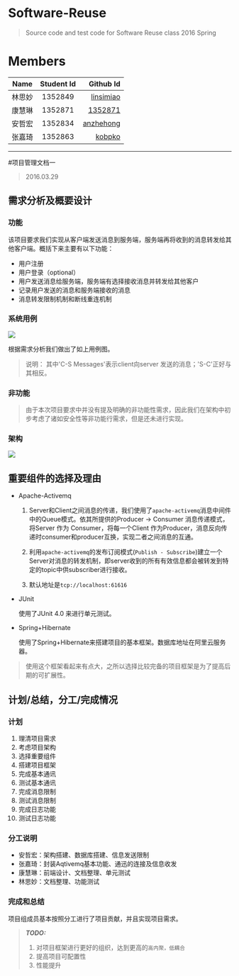 # Software-Reuse

> Source code and test code for Software Reuse class 2016 Spring

# Members

| Name        | Student Id           | Github Id  |
| ------------- |:-------------:| -----:|
| 林思妙| 1352849 | [linsimiao](https://github.com/linsimiao) | 
|  康慧琳     | 1352871      |   [1352871](https://github.com/1352871)|
| 安哲宏 | 1352834 | [anzhehong](https://github.com/anzhehong) |
| 张嘉琦 | 1352863      |   [kobpko](https://github.com/kobpko)  |

***

#项目管理文档一
>2016.03.29


<!--- 单元测试
 - 产品文档-->
 
 
## 需求分析及概要设计

### 功能

该项目要求我们实现从客户端发送消息到服务端，服务端再将收到的消息转发给其他客户端。概括下来主要有以下功能：

- 用户注册
- 用户登录（optional）
- 用户发送消息给服务端，服务端有选择接收消息并转发给其他客户
- 记录用户发送的消息和服务端接收的消息
- 消息转发限制机制和断线重连机制


<!--项目功能主要分为Client和Server两部分。

- Server

  Server端主要提供判断用户登录是否成功功能和从客户端接收消息并转发功能。
Server有两种队列，一种是公有队列，一种是私有队列。公有队列负责记录用户登录的状态。它的每个私有队列分别对应一个client，用来接受客户发送的消息。初此之外，还通过Topic向所有用户转发消息。

- Client

  Client端主要提供用户登录以及向服务端发送消息和接收服务端的消息的功能。
Client 客户端在开启时会借由ActiveMQ消息中间件，通过Server的公有消息通道向Server传入用户名和密码，请求服务。如果收到登录成功的确认消息，即成功开启客户端，通过Server建立的私有消息队列传给Server消息，并接收返回的结果。如果在发送消息的过程中超过了limit（每秒发送超过5条消息或者累积发送超过100条消息），则断开连接重新登录。-->

### 系统用例
<!--![usercase](http://7xsf2g.com1.z0.glb.clouddn.com/reuse-usercase.png)-->
![](http://7xsf2g.com1.z0.glb.clouddn.com/reuse-Naughty_usecase.png)

根据需求分析我们做出了如上用例图。
> 说明：
> 其中'C-S Messages'表示client向server 发送的消息；'S-C'正好与其相反。



### 非功能
> 由于本次项目要求中并没有提及明确的非功能性需求，因此我们在架构中初步考虑了诸如安全性等非功能行需求，但是还未进行实现。

### 架构
<!--![architecture](http://7xsf2g.com1.z0.glb.clouddn.com/reuse-16.pic_hd.jpg)-->
![](http://7xsf2g.com1.z0.glb.clouddn.com/reuse-architecture2.png)



## 重要组件的选择及理由
- Apache-Activemq

  1. Server和Client之间消息的传递，我们使用了`apache-activemq`消息中间件中的Queue模式。依其所提供的Producer -> Consumer 消息传递模式，将Server 作为
Consumer，将每一个Client 作为Producer，消息反向传递时consumer和producer互换，实现二者之间消息的互通。

  2. 利用`apache-activemq`的发布订阅模式(`Publish - Subscribe`)建立一个Server对消息的转发机制，即server收到的所有有效信息都会被转发到特定的topic中供subscriber进行接收。
  3. 默认地址是`tcp://localhost:61616`

- JUnit 

  使用了JUnit 4.0 来进行单元测试。

- Spring+Hibernate

  使用了Spring+Hibernate来搭建项目的基本框架。数据库地址在阿里云服务器。

> 使用这个框架看起来有点大，之所以选择比较完备的项目框架是为了提高后期的可扩展性。

## 计划/总结，分工/完成情况
### 计划
1. 理清项目需求
2. 考虑项目架构
3. 选择重要组件
4. 搭建项目框架
5. 完成基本通讯
6. 测试基本通讯
7. 完成消息限制
8. 测试消息限制
9. 完成日志功能
10. 测试日志功能

### 分工说明
- 安哲宏：架构搭建、数据库搭建、信息发送限制
- 张嘉琦：封装Aqtivemq基本功能、通迅的连接及信息收发
- 康慧琳：前端设计、文档整理、单元测试
- 林思妙：文档整理、功能测试

### 完成和总结
项目组成员基本按照分工进行了项目贡献，并且实现项目需求。

> ***TODO:***
> 
> 1. 对项目框架进行更好的组织，达到更高的`高内聚，低耦合`
> 2. 提高项目可配置性
> 3. 性能提升
